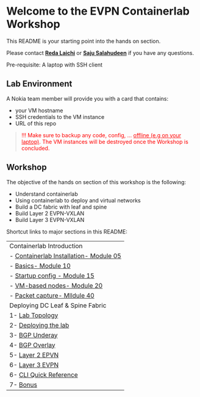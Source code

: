 # Welcome to the EVPN Containerlab Workshop 

This README is your starting point into the hands on section.

Please contact [**Reda Laichi**](https://www.linkedin.com/in/reda-l-5b28292) or [**Saju Salahudeen**](https://www.linkedin.com/in/saju-salahudeen) if you have any questions.

Pre-requisite: A laptop with SSH client


## Lab Environment

A Nokia team member will provide you with a card that contains:
- your VM hostname
- SSH credentials to the VM instance
- URL of this repo

> <p style="color:red">!!! Make sure to backup any code, config, ... <u> offline (e.g on your laptop)</u>. 
> The VM instances will be destroyed once the Workshop is concluded.</p>



## Workshop
The objective of the hands on section of this workshop is the following:
- Understand containerlab 
- Using containerlab to deploy and virtual networks
- Build a DC fabric with leaf and spine
- Build Layer 2 EVPN-VXLAN
- Build Layer 3 EVPN-VXLAN


Shortcut links to major sections in this README:

|   |
|---|
|  Containerlab Introduction
|  - [Containerlab Installation- Module 05](05-install/README.md)
|  - [Basics- Module 10](./10-basics/README.md)
|  - [Startup config - Module 15](./15-startup/README.md)
|  - [VM-based nodes- Module 20](20-vm/README.md )
|  - [Packet capture- Mlldule 40](40-packet-capture/README.md)
| Deploying DC Leaf & Spine Fabric
| 1- [Lab Topology](evpn/README.md/#lab-topology/README.md) 
| 2- [Deploying the lab](evpn/README.md/#deploying-the-lab)
| 3- [BGP Underay](evpn/README.md/#configure-bgp-underlay) 
| 4- [BGP Overlay](evpn/README.md/#configure-bgp-for-overlay)
| 5- [Layer 2 EPVN](evpn/README.md/#configure-l2-evpn-vxlan) 
| 6- [Layer 3 EVPN](evpn/README.md/#configure-layer-3-evpn-vxlan) 
| 6- [CLI Quick Reference](evpn/README.md/#sr-linux-configuration-mode) 
| 7- [Bonus](evpn/README.md/#bonus---interconnecting-layer-2-and-layer-3-using-irb)


